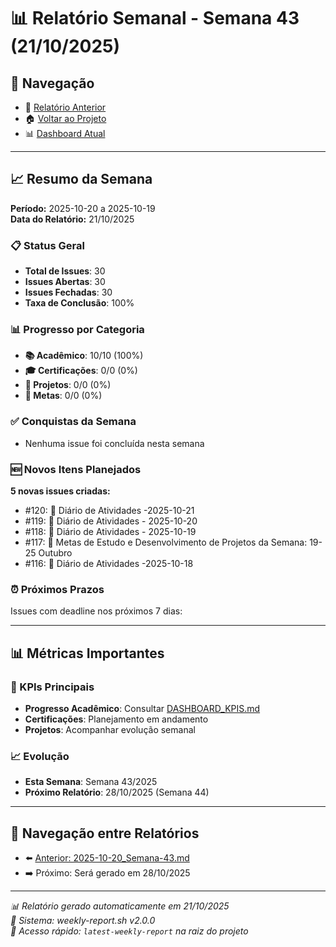# 📊 Relatório Semanal - Semana 43 (21/10/2025)

## 🔗 Navegação
- 📄 [Relatório Anterior](./2025-10-20_Semana-43.md)
- 🏠 [Voltar ao Projeto](../../README.md)
- 📊 [Dashboard Atual](../../DASHBOARD_KPIS.md)

---

## 📈 Resumo da Semana
**Período:** 2025-10-20 a 2025-10-19  
**Data do Relatório:** 21/10/2025

### 📋 Status Geral
- **Total de Issues**: 30
- **Issues Abertas**: 30  
- **Issues Fechadas**: 30
- **Taxa de Conclusão**: 100%

### 📊 Progresso por Categoria
- **📚 Acadêmico**: 10/10 (100%)
- **🎓 Certificações**: 0/0 (0%)
- **🚀 Projetos**: 0/0 (0%)
- **🎯 Metas**: 0/0 (0%)

### ✅ Conquistas da Semana
- Nenhuma issue foi concluída nesta semana

### 🆕 Novos Itens Planejados
**5 novas issues criadas:**
- #120: 📝 Diário de Atividades -2025-10-21
- #119: 📝 Diário de Atividades - 2025-10-20
- #118: 📝 Diário de Atividades - 2025-10-19
- #117: 🎯 Metas de Estudo e Desenvolvimento de Projetos da Semana: 19-25 Outubro
- #116: 📝 Diário de Atividades -2025-10-18

### ⏰ Próximos Prazos
Issues com deadline nos próximos 7 dias:

---

## 📊 Métricas Importantes

### 🎯 KPIs Principais
- **Progresso Acadêmico**: Consultar [DASHBOARD_KPIS.md](../../DASHBOARD_KPIS.md)
- **Certificações**: Planejamento em andamento
- **Projetos**: Acompanhar evolução semanal

### 📈 Evolução
- **Esta Semana**: Semana 43/2025
- **Próximo Relatório**: 28/10/2025 (Semana 44)

---

## 🔄 Navegação entre Relatórios
- ⬅️ [Anterior: 2025-10-20_Semana-43.md](./2025-10-20_Semana-43.md)
- ➡️ Próximo: Será gerado em 28/10/2025

---

*📊 Relatório gerado automaticamente em 21/10/2025*  
*🤖 Sistema: weekly-report.sh v2.0.0*  
*🔗 Acesso rápido: `latest-weekly-report` na raiz do projeto*

